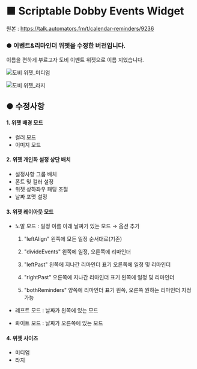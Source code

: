 # ■ Scriptable Dobby Events Widget

원본 : https://talk.automators.fm/t/calendar-reminders/9236

### ● 이벤트&리마인더 위젯을 수정한 버전입니다. 
이름을 편하게 부르고자 도비 이벤트 위젯으로 이름 지었습니다.

![도비 위젯_미디엄](https://user-images.githubusercontent.com/71208149/110639650-4e8f9200-81f3-11eb-9806-164fc6aa880d.jpg)

![도비 위젯_라지](https://user-images.githubusercontent.com/71208149/110639756-6b2bca00-81f3-11eb-81f9-679de073c253.jpg)


## ● 수정사항 

#### 1. 위젯 배경 모드 
- 컬러 모드 
- 이미지 모드


#### 2. 위젯 개인화 설정 상단 배치
- 설정사항 그룹 배치
- 폰트 및 컬러 설정
- 위젯 상하좌우 패딩 조절
- 날짜 포맷 설정


#### 3. 위젯 레이아웃 모드
- 노말 모드 : 일정 이름 아래 날짜가 있는 모드
  → 옵션 추가

  1) "leftAlign" 
  왼쪽에 모든 일정 순서대로(기존)

  2) "divideEvents" 
  왼쪽에 일정, 오른쪽에 리마인더

  3) "leftPast"
  왼쪽에 지나간 리마인더 표기
  오른쪽에 일정 및 리마인더

  4) "rightPast"
  오른쪽에 지나간 리마인더 표기
  왼쪽에 일정 및 리마인더

  5) "bothReminders"
  양쪽에 리마인더 표기 
  왼쪽, 오른쪽 원하는 리마인더 지정 가능

- 레프트 모드 : 날짜가 왼쪽에 있는 모드
- 롸이트 모드 : 날짜가 오른쪽에 있는 모드


#### 4. 위젯 사이즈 
- 미디엄
- 라지
